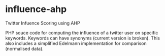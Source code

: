 # influence-ahp
Twitter Infuence Scoring using AHP

PHP souce code for computing the influence of a twitter user on specific keywords.  Keywords can have synonyms (current version is broken).  This also includes a simplified Edelmann implementation for comparison (normalised data).
